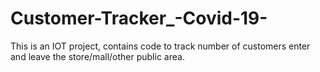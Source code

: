 # Customer-Tracker_-Covid-19-
This is an IOT project, contains code to track number of customers enter and leave the store/mall/other public area.
